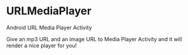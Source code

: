 # URLMediaPlayer
Android URL Media Player Activity

Give an mp3 URL and an image URL to Media Player Activity and it will render a nice player for you!


